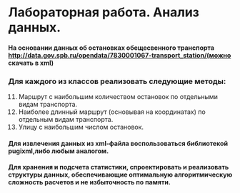 # Лабораторная работа. Анализ данных.

#### На основании данных об остановках обещесвенного транспорта http://data.gov.spb.ru/opendata/7830001067-transport_station/​(можно скачать в xml)

### Для каждого из классов реализовать следующие методы:
11. Маршрут с наибольшим количеством остановок по отдельными видам транспорта.
2. Наиболее длинный маршрут (основывая на координатах) по отдельным видам транспорта.
3. Улицу с наибольшим числом остановок.

#### Для извлечения данных из xml-файла воспользоваться библиотекой ​pugixml,​либо любым аналогом.
#### Для хранения и подсчета статистики, спроектировать и реализовать структуры данных, обеспечивающие оптимальную алгоритмическую сложность расчетов и не избыточность по памяти.
